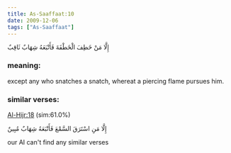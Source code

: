 ```yaml
---
title: As-Saaffaat:10
date: 2009-12-06
tags: ["As-Saaffaat"]
---
```

إِلَّا مَنْ خَطِفَ الْخَطْفَةَ فَأَتْبَعَهُ شِهَابٌ ثَاقِبٌ
### meaning: 
except any who snatches a snatch, whereat a piercing flame pursues him.
### similar verses: 

[Al-Hijr:18](/15/18) (sim:61.0%)

إِلَّا مَنِ اسْتَرَقَ السَّمْعَ فَأَتْبَعَهُ شِهَابٌ مُبِينٌ

our AI can't find any similar verses



